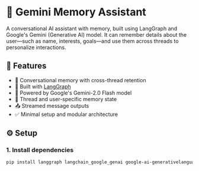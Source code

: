 # 🧠 Gemini Memory Assistant

A conversational AI assistant with memory, built using LangGraph and Google's Gemini (Generative AI) model. It can remember details about the user—such as name, interests, goals—and use them across threads to personalize interactions.

## 🚀 Features

- 💬 Conversational memory with cross-thread retention
- 🧱 Built with [LangGraph](https://docs.langchain.com/docs/langgraph/)
- 🤖 Powered by Google's Gemini-2.0 Flash model
- 🔄 Thread and user-specific memory state
- 📤 Streamed message outputs
- ✅ Minimal setup and modular architecture


## ⚙️ Setup

### 1. Install dependencies

```bash
pip install langgraph langchain_google_genai google-ai-generativelanguage==0.6.15



